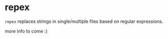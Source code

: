 repex
=======

`repex` replaces strings in single/multiple files based on regular expressions.

more info to come :)